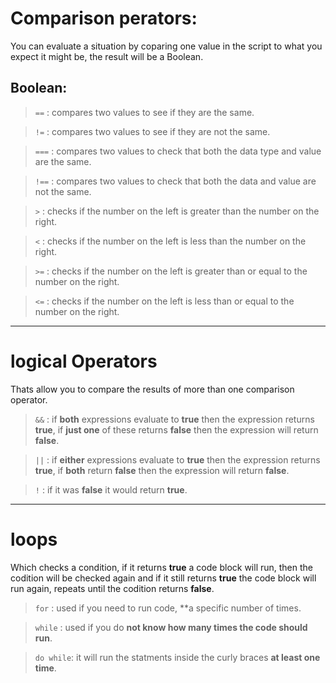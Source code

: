 # Comparison perators:
 You can evaluate a situation by coparing one value in the script to what you expect it might be, the result will be a Boolean.

 ## Boolean:
>  `==`  : compares two values to see if they are the same.  

>  `!=`  : compares two values to see if they are not the same.  

>  `===` : compares two values to check that both the data type and value are the same.  

>  `!==` : compares two values to check that both the data and value are not the same.     

>  `>`   : checks if the number on the left is greater than the number on the right.  

>  `<`   : checks if the number on the left is less than the number on the right.  

>  `>=`  : checks if the number on the left is greater than or equal to the number on the right.  

>  `<=`  : checks if the number on the left is less than or equal to the number on the right.  


----------------------------------------

# logical Operators 
Thats allow  you to compare the results of more than one comparison operator.

> `&&`  : if **both** expressions evaluate to **true** then the expression returns **true**, if **just one** of these returns **false** then the expression will return **false**.  

> `||`  : if **either** expressions evaluate to **true** then the expression returns **true**, if **both** return **false** then the expression will return **false**.  

> `!`   : if it was **false** it would return **true**.  


-----------------------------
# loops

Which checks a condition, if it returns **true** a code block will run, then the codition will be checked again and if it still returns **true** the code block will run again, repeats until the codition returns **false**.

> `for`     : used if you need to run code, **a specific number of times.  

> `while`   : used if you do **not know how many times the code should run**.  

> `do while`: it will run the statments inside the curly braces **at least one time**.  
